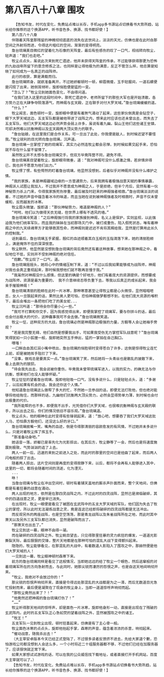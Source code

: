 # 第八百八十八章 围攻
        【告知书友，时代在变化，免费站点难以长存，手机app多书源站点切换看书大势所趋，站长给你推荐的这个换源APP，听书音色多、换源、找书都好使！】
       第八百八十八章
       伴随着天阵皇那残留的神魄彻彻底底的消失在这世间上，淡淡的天光，仿佛也是在此时自那空间之外射将而进，令得这片暗红的空间，渐渐的变得明亮。
       詹台琉璃美目微红的望着化为石像的天阵皇，最后有些感伤的叹了一口气，视线转向牧尘，轻声道：“我们也走吧。”
       牧尘点点头，虽说此次来到死亡遗迹，他并未获得天阵皇的传承，不过能够获得那更为恐怖的九劫战帝所留下的意念修炼之法，也同样是让得他极为的满意，反正不管怎么样，他总算是知晓了如何成为一名真正的战阵师。
       此行的收获，算是满载而归。
       詹台琉璃转身，就欲准备离开，不过她娇躯顿时一顿，柳眉微蹙，玉手轻握间，一道石螺便是闪现了出来，她侧耳倾听，旋即俏脸便是猛的一变。
       “怎么了？”牧尘见到她面色变化，不由得问道。
       “在我们进入这里的这段时间中，那死亡遗迹中，老师所留下的那些大军也是开始溃散，各方势力正在大肆争夺陨落源气，而神阁与玄天殿，正在联手对付大罗天域。”詹台琉璃缓缓的道。
       “什么？”
       牧尘闻言，面色顿时一变，旋即眼中便是有着煞气涌动了起来，这些家伙倒真是会钻空子，眼下大罗天域这边，五支军队都是被他带进了战阵之内，想来此时应该也还未曾出去，而失去了五支军队，他们大罗天域这边必然声势会弱上许多，虽说有着九幽，裂山王他们这些诸王坐镇，可却决然难以抗衡神阁以及玄天殿两大顶尖势力的联手。
       “詹台姑娘，在这里我们是合作关系，可一旦出了此处，你我便是敌人，到时候还望不要怪我。”牧尘锐利的目光转向詹台琉璃，沉声道。
       詹台琉璃一旦掌控了她的琉璃军，其实力必然连牧尘都会忌惮，到时候如果交起手来，恐怕就不存在什么留不留情了。
       虽然牧尘并不太想与詹台琉璃交手，但双方毕竟阵营不同，避免不得。
       詹台琉璃美目望着牧尘，旋即眼帘微垂，道：“我对神阁可没什么感激之情，若非情非得已，我也并不愿意为他们出力。”
       牧尘愣了愣，有些愕然的盯着詹台琉璃，他显然没想到，后者似乎对神阁并没有什么维护之情。
       “我的家族，本是神阁疆域边缘的一方普通势力，后来我拥有着极强战意天赋的事情暴露，神阁派人试图让我加入，不过我并不愿意成为神阁之人，于是拒绝，但半个月后，突然有着一伙神秘势力杀上门来，令得我家族死伤惨重，最后被及时赶来的神阁强者相救。”詹台琉璃淡淡的说着，不过她的声音中蕴含着冰冷的味道，而且当她在说到被神阁强者及时相救时，声音不仅未曾缓和，反而越发的冰寒。
       牧尘眉头微皱，旋即道：“那伙神秘势力，难道是神阁的人？”
       “呵呵，他们以为做得天衣无缝，但世界上哪有不透风的墙。”
       詹台琉璃冷笑道：“之后神阁强行将我的家族接到神阁，名义上是保护，实则监视，以此强迫我为他们统率军队，而且我的妹妹在当初那场灭门中，被打成重伤，陷入假死状态，唯有着神阁之中的九天续魂草方才能够救其性命，而神阁则是迟迟不肯将其赐给我，显然是打算用此长久的控制我。”
       话到最后，詹台琉璃玉手紧握，殷红的血迹顺着其白玉般的玉指滴落下来，她的清丽脸颊上，满是掩饰不住的深深恨意。
       牧尘默然，他显然是没想到詹台琉璃的背后竟然还有着这种故事，想来她在那神阁之中，看似地位不低，实则并不受到神阁的绝对信任。
       “抱歉。”牧尘叹了一口气，道。
       詹台琉璃摇摇头，她将心中的情绪压制下来，道：“不过以后我如果能够成为战阵师，神阁对我也会真正重视起来，那时候我想他们就不敢再怠慢于我。”
       “我虽然对神阁没什么感情，但这里的确是个好地方，他们有着庞大的资源提供，而想要成为战阵师，资源是最为重要的， 我不介意继续忍辱负重下去，等我以后真正的成长起来，我会亲手摧毁神阁！”
       詹台琉璃清丽的脸颊在此时一片冰寒，那种寒意甚至让得牧尘都是心头微惊，显然暗暗咂舌，女人一旦狠起来的话，果然比男人更可怕，恐怕神阁做梦都想不到，在他们庞大资源的堆积下，最后会堆出一条把他们吃了的美女蛇...
       牧尘沉吟道：“那待会你尽量小心一些。”
       “我可不打算和你交手，因为我感觉得出来，即便我掌控了琉璃军，要与你拼斗的话，最后也会付出极大的代价，这种蠢事我可不会去做。”詹台琉璃微笑道。
       牧尘一怔，这种双方的大战，詹台琉璃必然是神阁那边极强的力量，方毅等人会让她袖手旁观？
       “若是我完整无碍，他们自然是想要我出手，可如果我受伤无力掌控军队战意呢？”詹台琉璃笑得犹如一只小狐狸一般，旋即她突然玉手伸出，猛的一掌拍在自己胸口。
       噗嗤！
       一口鲜血自其红润小嘴中喷出，詹台琉璃的俏脸顿时变得苍白了许多，这倒是惊得牧尘连忙上前，却是被她挥手阻拦了下来。
       “没事，做戏总是要真实一点。”詹台琉璃笑了笑，然后她将一头青丝也是散乱的披散下来，看上去颇为的狼狈。
       “待会我先出去，我会说被你重伤，毕竟我未曾带琉璃军进入，以我的实力，的确无法与你抗衡，想来他们也没人能够怀疑。”
       牧尘怔怔的望着詹台琉璃，旋即他轻吸一口气，没有多说什么，只是轻轻点头，道：“多谢了，以后如果有机会的话，我会还你这个人情。”
       他知道詹台琉璃这么做帮了多大的忙，不然她一旦参战的话，即便无法打败他，但也绝对能够将他给拖住，而那样的话，九幽他们抗衡两大顶尖势力，必然会显得势单力薄，到时候也会付出极重的代价。
       “我所能帮的也不多，即便我不出手，光凭借你们大罗天域，也很难抗衡神阁与玄天殿的联手，所以出去之后，你们的情况依旧不容乐观。”詹台琉璃道。
       牧尘点头，他的眼神在此时变得有些锋锐起来，道：“放心吧，想要吞了我们大罗天域这批人马，恐怕靠方毅他们，还没这么好的牙口。”
       詹台琉璃抿嘴一笑，嘴角的血迹，倒是令得那清丽的容颜愈发的有风情，不过她并未多说什么，只是对着牧尘挥了挥玉手。
       “那准备动身吧。”
       她话音一落，娇躯已是率先化为光影掠出，在其后方，牧尘静等了一会，然后也是将速度施展到极致，气势汹汹的追了上去。
       两人一前一后，迅速的来到之前进入之处，而此时的那里的空间已是扭曲了起来，而后两人闪电般的掠了出去。
       随着两人掠出，这片空间则是再度的变得寂静下来，以后，都将不会再有人能够进入其中，这里的一切，都将会随着时间的流逝，化为湮灭。
       ...
       咻！
       当詹台琉璃与牧尘在冲出空间时，顿时有着铺天盖地的厮杀声扑面而来，整个天地间，仿佛都是有着狂暴的战意在涌动。
       两人出现的地方，依然是在那四灵战阵之内，不过此时的四灵战阵，显然已是濒临破碎，其中的四道战意之灵，更是早已消失。
       在出现时，牧尘一眼便是看见了被困在玄武阵中的五支大罗天域的军队，他们因为失去了牧尘的掌控，所以此时无法凝炼战意之灵，竟是连这已经即将破碎的四灵战阵都是无法冲出。
       而反观另外的两座战阵，也是空空荡荡，那是青龙战阵以及朱雀战阵所在之地，而此时其中萧天以及另外三支军队都已消失，显然是破阵而出了。
       “那萧天也出去了。”
       牧尘见到这一幕，眼神不由得一凝。
       而在破碎的四灵战阵之外，牧尘眺目望去，只见得那里狂暴的灵力疯狂的爆发，一道道光影撕裂天际，最后狠狠的交锋，整片天地都是在那种可怕的混乱大战下变得颤抖起来。
       隐隐的，牧尘能够看见，在那混乱的大战中，有着数道人影陷入了围攻之中，那赫然便是他们大罗天域的人！
       一见到这一幕，牧尘眼神顿时森寒下来。
       前方的詹台琉璃同样是看见了这般情况，当即她远远的给了牧尘一个眼色，然后逃窜般的对着琉璃军所在的方向急射而去，与此同时，她那尖锐而凄厉的怨恨之声，也是自这天地间响彻开来。
       “牧尘，我绝对不会放过你的！”
       那尖锐的怨恨声响彻开来，直接是令得远处那混乱的大战都是为之一滞，而后无数道目光急忙投射而来，最后便是凝聚在了现身的牧尘身上，当即一道道惊呼声响彻而起。
       “那牧尘竟然出来了？！”
       “他竟然还把神阁的詹台琉璃打伤了！”
       “……”
       牧尘听得那天地间的惊呼声，却是面色一片冰寒，旋即他身形一动，直接是出现在了残破的玄武阵内，此时的五支军队正心急如焚的望着战阵之外，显然被围攻之中的诸王。
       “牧王！”
       五支军队一见到牧尘出现，顿时狂喜起来，仿佛是有了主心骨一般。
       牧尘面色冰寒的点点头，旋即他抬起手掌，森寒的声音，蕴含着浓浓的杀意，响彻起来。
       “催动战意，随我杀出去！”
       （大主宰安卓版本今天已经正式登陆了，不过很多读者反馈挤不进去，先给大家道个歉，恐怕游戏公司都没想到人会这么多，一个小时将近二十组服务器都不够，不过他们已经在加服务器了，应该很快就正常下来。
       如果大家想试试游戏的话，可以在我的公众威信找下载地址，或者直接打开手机网站，百度大主宰就可以了。）
       【告知书友，时代在变化，免费站点难以长存，手机app多书源站点切换看书大势所趋，站长给你推荐的这个换源APP，听书音色多、换源、找书都好使！】